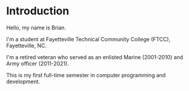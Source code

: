 <!DOCTYPE html>
<html>
<head>
<title>HTML Tutorial · CTI-110-0004, FTCC, Nov 2023</title>
</head>
<body>

<h1>Introduction</h1>
<p>Hello, my name is Brian.</p>
<p>I'm a student at Fayetteville Technical Community College (FTCC), Fayetteville, NC.</p>
<p>I'm a retired veteran who served as an enlisted Marine (2001-2010) and Army officer (2011-2021).</p>
<p>This is my first full-time semester in computer programming and development.</p>

</body>
</html>
